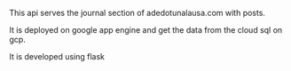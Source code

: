 This api serves the journal section of adedotunalausa.com with posts.

It is deployed on google app engine and get the data from the cloud sql on gcp.

It is developed using flask
